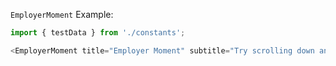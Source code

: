 `EmployerMoment` Example:

```js
import { testData } from './constants';

<EmployerMoment title="Employer Moment" subtitle="Try scrolling down and interacting with the Badges" color={{background:'#3d3547', text:'#edeaea'}} data={testData} />
```
